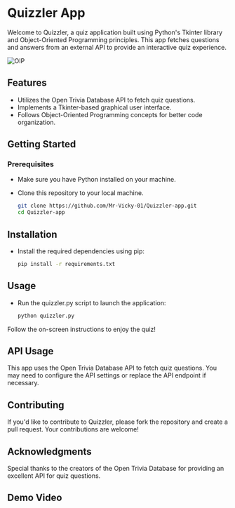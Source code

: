 # Quizzler App

Welcome to Quizzler, a quiz application built using Python's Tkinter library and Object-Oriented Programming principles. This app fetches questions and answers from an external API to provide an interactive quiz experience.

![OIP](https://github.com/Mr-Vicky-01/Volume-Controller/assets/143078285/2a4ea118-0659-4bc0-a24d-8efa587ced03)

## Features

- Utilizes the Open Trivia Database API to fetch quiz questions.
- Implements a Tkinter-based graphical user interface.
- Follows Object-Oriented Programming concepts for better code organization.

## Getting Started

### Prerequisites

- Make sure you have Python installed on your machine.
- Clone this repository to your local machine.

   ```bash
  git clone https://github.com/Mr-Vicky-01/Quizzler-app.git
  cd Quizzler-app

## Installation

- Install the required dependencies using pip:
  ```bash
  pip install -r requirements.txt

## Usage
- Run the quizzler.py script to launch the application:
  ```bash
  python quizzler.py
Follow the on-screen instructions to enjoy the quiz!

## API Usage
This app uses the Open Trivia Database API to fetch quiz questions. You may need to configure the API settings or replace the API endpoint if necessary.

## Contributing
If you'd like to contribute to Quizzler, please fork the repository and create a pull request. Your contributions are welcome!

## Acknowledgments
Special thanks to the creators of the Open Trivia Database for providing an excellent API for quiz questions.

## Demo Video





